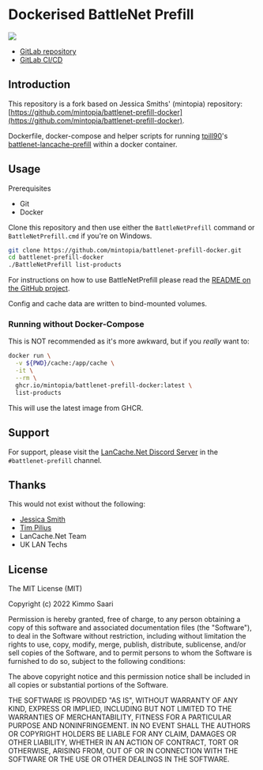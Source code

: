 # Dockerised BattleNet Prefill

[![](https://dcbadge.vercel.app/api/server/BKnBS4u?style=flat-square)](https://discord.com/invite/lancachenet)

- [GitLab repository](https://gitlab.com/kirbo/battlenet-prefill-docker)
- [GitLab CI/CD](https://gitlab.com/kirbo/battlenet-prefill-docker/-/pipelines)

## Introduction

This repository is a fork based on Jessica Smiths' (mintopia) repository: [https://github.com/mintopia/battlenet-prefill-docker](https://github.com/mintopia/battlenet-prefill-docker).

Dockerfile, docker-compose and helper scripts for running [tpill90](https://github.com/tpill90)'s [battlenet-lancache-prefill](https://github.com/tpill90/battlenet-lancache-prefill) within a docker container.

## Usage

Prerequisites

 - Git
 - Docker

Clone this repository and then use either the `BattleNetPrefill` command or `BattleNetPrefill.cmd` if you're on Windows.

```bash
git clone https://github.com/mintopia/battlenet-prefill-docker.git
cd battlenet-prefill-docker
./BattleNetPrefill list-products
```

For instructions on how to use BattleNetPrefill please read the [README on the GitHub project](https://github.com/tpill90/battlenet-lancache-prefill).

Config and cache data are written to bind-mounted volumes.

### Running without Docker-Compose

This is NOT recommended as it's more awkward, but if you *really* want to:

```bash
docker run \
  -v ${PWD}/cache:/app/cache \
  -it \
  --rm \
  ghcr.io/mintopia/battlenet-prefill-docker:latest \
  list-products
```

This will use the latest image from GHCR.

## Support

For support, please visit the [LanCache.Net Discord Server](https://discord.com/invite/lancachenet) in the `#battlenet-prefill` channel.

## Thanks

This would not exist without the following:

- [Jessica Smith](https://github.com/mintopia)
- [Tim Pilius](https://github.com/tpill90)
- LanCache.Net Team
- UK LAN Techs

## License

The MIT License (MIT)

Copyright (c) 2022 Kimmo Saari

Permission is hereby granted, free of charge, to any person obtaining a copy
of this software and associated documentation files (the "Software"), to deal
in the Software without restriction, including without limitation the rights
to use, copy, modify, merge, publish, distribute, sublicense, and/or sell
copies of the Software, and to permit persons to whom the Software is
furnished to do so, subject to the following conditions:

The above copyright notice and this permission notice shall be included in
all copies or substantial portions of the Software.

THE SOFTWARE IS PROVIDED "AS IS", WITHOUT WARRANTY OF ANY KIND, EXPRESS OR
IMPLIED, INCLUDING BUT NOT LIMITED TO THE WARRANTIES OF MERCHANTABILITY,
FITNESS FOR A PARTICULAR PURPOSE AND NONINFRINGEMENT. IN NO EVENT SHALL THE
AUTHORS OR COPYRIGHT HOLDERS BE LIABLE FOR ANY CLAIM, DAMAGES OR OTHER
LIABILITY, WHETHER IN AN ACTION OF CONTRACT, TORT OR OTHERWISE, ARISING FROM,
OUT OF OR IN CONNECTION WITH THE SOFTWARE OR THE USE OR OTHER DEALINGS IN
THE SOFTWARE.
